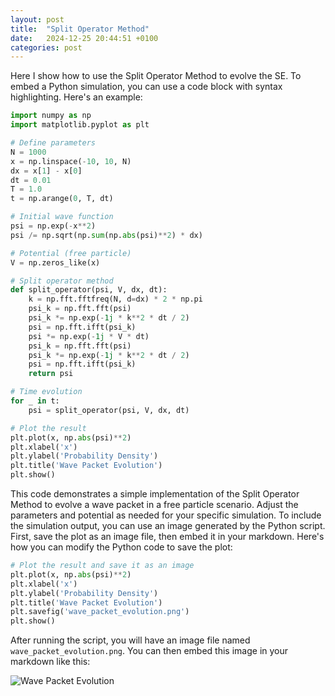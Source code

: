 ```yaml
---
layout: post
title:  "Split Operator Method"
date:   2024-12-25 20:44:51 +0100
categories: post
---
```


Here I show how to use the Split Operator Method to evolve the SE. 
To embed a Python simulation, you can use a code block with syntax highlighting. Here's an example:

```python
import numpy as np
import matplotlib.pyplot as plt

# Define parameters
N = 1000
x = np.linspace(-10, 10, N)
dx = x[1] - x[0]
dt = 0.01
T = 1.0
t = np.arange(0, T, dt)

# Initial wave function
psi = np.exp(-x**2)
psi /= np.sqrt(np.sum(np.abs(psi)**2) * dx)

# Potential (free particle)
V = np.zeros_like(x)

# Split operator method
def split_operator(psi, V, dx, dt):
    k = np.fft.fftfreq(N, d=dx) * 2 * np.pi
    psi_k = np.fft.fft(psi)
    psi_k *= np.exp(-1j * k**2 * dt / 2)
    psi = np.fft.ifft(psi_k)
    psi *= np.exp(-1j * V * dt)
    psi_k = np.fft.fft(psi)
    psi_k *= np.exp(-1j * k**2 * dt / 2)
    psi = np.fft.ifft(psi_k)
    return psi

# Time evolution
for _ in t:
    psi = split_operator(psi, V, dx, dt)

# Plot the result
plt.plot(x, np.abs(psi)**2)
plt.xlabel('x')
plt.ylabel('Probability Density')
plt.title('Wave Packet Evolution')
plt.show()
```

This code demonstrates a simple implementation of the Split Operator Method to evolve a wave packet in a free particle scenario. Adjust the parameters and potential as needed for your specific simulation.
To include the simulation output, you can use an image generated by the Python script. First, save the plot as an image file, then embed it in your markdown. Here's how you can modify the Python code to save the plot:

```python
# Plot the result and save it as an image
plt.plot(x, np.abs(psi)**2)
plt.xlabel('x')
plt.ylabel('Probability Density')
plt.title('Wave Packet Evolution')
plt.savefig('wave_packet_evolution.png')
plt.show()
```

After running the script, you will have an image file named `wave_packet_evolution.png`. You can then embed this image in your markdown like this:

![Wave Packet Evolution](wave_packet_evolution.png)